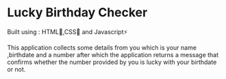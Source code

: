 # Lucky Birthday Checker

Built using : HTML🔧,CSS🎨 and Javascript⚡

This application collects some details from you which  is your name ,birthdate and a number after which the application returns a message that confirms whether the number provided by you is lucky with your birthdate or not.
